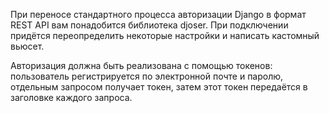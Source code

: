 При переносе стандартного процесса авторизации Django в формат REST API вам понадобится библиотека djoser. При подключении придётся переопределить некоторые настройки и написать кастомный вьюсет.

Авторизация должна быть реализована с помощью токенов: пользователь регистрируется по электронной почте и паролю, отдельным запросом получает токен, затем этот токен передаётся в заголовке каждого запроса.